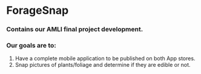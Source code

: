 # ForageSnap
### Contains our AMLI final project development.

### Our goals are to:
1. Have a complete mobile application to be published on both App stores.
2. Snap pictures of plants/foliage and determine if they are edible or not.
